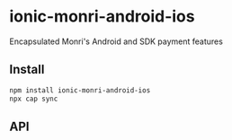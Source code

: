 # ionic-monri-android-ios

Encapsulated Monri's Android and SDK payment features

## Install

```bash
npm install ionic-monri-android-ios
npx cap sync
```

## API

<docgen-index></docgen-index>

<docgen-api>
<!-- run docgen to generate docs from the source -->
<!-- More info: https://github.com/ionic-team/capacitor-docgen -->
</docgen-api>
